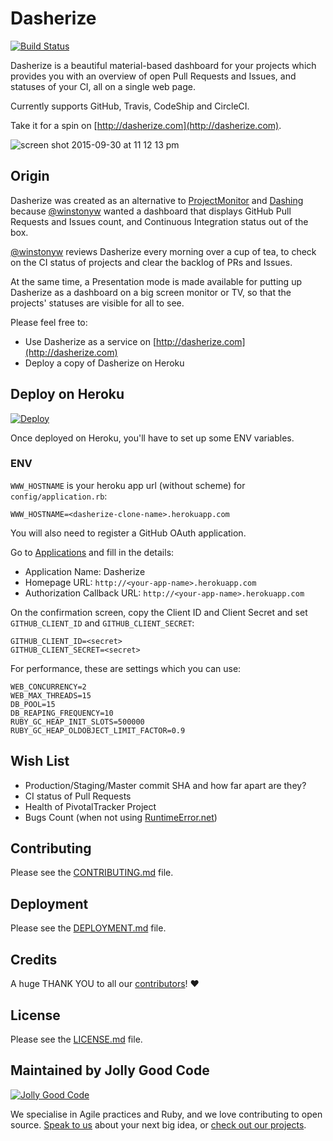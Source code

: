 # Dasherize

[![Build Status](https://travis-ci.org/jollygoodcode/dasherize.svg?branch=master)](https://travis-ci.org/jollygoodcode/dasherize)

Dasherize is a beautiful material-based dashboard for your projects which provides you with an overview of open Pull Requests and Issues, and statuses of your CI, all on a single web page.

Currently supports GitHub, Travis, CodeShip and CircleCI.

Take it for a spin on [http://dasherize.com](http://dasherize.com).

![screen shot 2015-09-30 at 11 12 13 pm](https://cloud.githubusercontent.com/assets/2112/10197301/712d75ce-67c9-11e5-8dca-563266c1a6ad.png)

## Origin

Dasherize was created as an alternative to [ProjectMonitor](https://github.com/pivotal/projectmonitor) and [Dashing](https://github.com/Shopify/dashing) because [@winstonyw](https://www.twitter.com/winstonyw) wanted a dashboard that displays GitHub Pull Requests and Issues count, and Continuous Integration status out of the box.

[@winstonyw](https://www.twitter.com/winstonyw) reviews Dasherize every morning over a cup of tea, to check on the CI status of projects and clear the backlog of PRs and Issues.

At the same time, a Presentation mode is made available for putting up Dasherize as a dashboard on a big screen monitor or TV, so that the projects' statuses are visible for all to see.

Please feel free to:

- Use Dasherize as a service on [http://dasherize.com](http://dasherize.com)
- Deploy a copy of Dasherize on Heroku

## Deploy on Heroku

[![Deploy](https://www.herokucdn.com/deploy/button.svg)](https://heroku.com/deploy?template=https://github.com/jollygoodcode/dasherize/tree/master)

Once deployed on Heroku, you'll have to set up some ENV variables.

### ENV

`WWW_HOSTNAME` is your heroku app url (without scheme) for `config/application.rb`:

```
WWW_HOSTNAME=<dasherize-clone-name>.herokuapp.com
```

You will also need to register a GitHub OAuth application.

Go to [Applications](https://github.com/settings/applications/new) and
fill in the details:

- Application Name: Dasherize
- Homepage URL: `http://<your-app-name>.herokuapp.com`
- Authorization Callback URL: `http://<your-app-name>.herokuapp.com`

On the confirmation screen, copy the Client ID and Client Secret and set
`GITHUB_CLIENT_ID` and `GITHUB_CLIENT_SECRET`:

```
GITHUB_CLIENT_ID=<secret>
GITHUB_CLIENT_SECRET=<secret>
```

For performance, these are settings which you can use:

```
WEB_CONCURRENCY=2
WEB_MAX_THREADS=15
DB_POOL=15
DB_REAPING_FREQUENCY=10
RUBY_GC_HEAP_INIT_SLOTS=500000
RUBY_GC_HEAP_OLDOBJECT_LIMIT_FACTOR=0.9
```

## Wish List

- Production/Staging/Master commit SHA and how far apart are they?
- CI status of Pull Requests
- Health of PivotalTracker Project
- Bugs Count (when not using [RuntimeError.net](http://runtimeerror.net/))

## Contributing

Please see the [CONTRIBUTING.md](/CONTRIBUTING.md) file.

## Deployment

Please see the [DEPLOYMENT.md](/CONTRIBUTING.md) file.

## Credits

A huge THANK YOU to all our [contributors](https://github.com/jollygoodcode/dasherize/graphs/contributors)! :heart:

## License

Please see the [LICENSE.md](/LICENSE.md) file.

## Maintained by Jolly Good Code

[![Jolly Good Code](https://cloud.githubusercontent.com/assets/1000669/9362336/72f9c406-46d2-11e5-94de-5060e83fcf83.jpg)](http://www.jollygoodcode.com)

We specialise in Agile practices and Ruby, and we love contributing to open source.
[Speak to us](http://www.jollygoodcode.com/#get-in-touch) about your next big idea, or [check out our projects](http://www.jollygoodcode.com/open-source).

